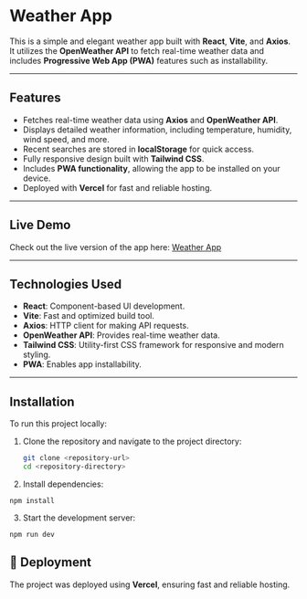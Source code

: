 
# Weather App

This is a simple and elegant weather app built with **React**, **Vite**, and **Axios**.  
It utilizes the **OpenWeather API** to fetch real-time weather data and includes **Progressive Web App (PWA)** features such as installability.

---

## Features
- Fetches real-time weather data using **Axios** and **OpenWeather API**.
- Displays detailed weather information, including temperature, humidity, wind speed, and more.
- Recent searches are stored in **localStorage** for quick access.
- Fully responsive design built with **Tailwind CSS**.
- Includes **PWA functionality**, allowing the app to be installed on your device.
- Deployed with **Vercel** for fast and reliable hosting.

---

## Live Demo
Check out the live version of the app here: [Weather App](https://weather-app-ten-nu-10.vercel.app/)

---

## Technologies Used
- **React**: Component-based UI development.
- **Vite**: Fast and optimized build tool.
- **Axios**: HTTP client for making API requests.
- **OpenWeather API**: Provides real-time weather data.
- **Tailwind CSS**: Utility-first CSS framework for responsive and modern styling.
- **PWA**: Enables app installability.

---

## Installation
To run this project locally:

1. Clone the repository and navigate to the project directory:
   ```bash
   git clone <repository-url>
   cd <repository-directory>
   ```

2. Install dependencies:
```
npm install
```
3. Start the development server:
```
npm run dev
```


## 🚀 Deployment
The project was deployed using **Vercel**, ensuring fast and reliable hosting.

